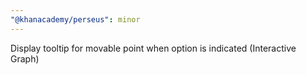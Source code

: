 ```yaml
---
"@khanacademy/perseus": minor
---
```


Display tooltip for movable point when option is indicated (Interactive Graph)
